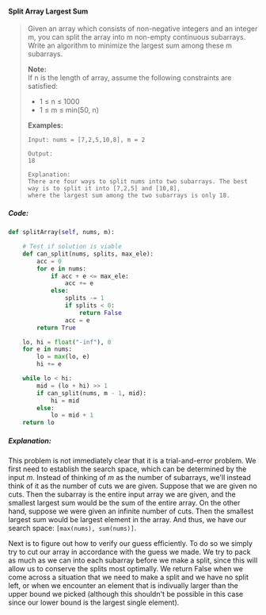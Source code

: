 #### Split Array Largest Sum

> Given an array which consists of non-negative integers and an integer m, you can split the array into m non-empty continuous subarrays. Write an algorithm to minimize the largest sum among these m subarrays.
>
> **Note:**  
>  If n is the length of array, assume the following constraints are satisfied:
>
> * 1 ≤ n ≤ 1000
> * 1 ≤ m ≤ min\(50, n\)
>
> **Examples:**
>
> ```
> Input: nums = [7,2,5,10,8], m = 2
>
> Output:
> 18
>
> Explanation:
> There are four ways to split nums into two subarrays. The best way is to split it into [7,2,5] and [10,8], 
> where the largest sum among the two subarrays is only 18.
> ```

##### Code:

```py
def splitArray(self, nums, m):

    # Test if solution is viable
    def can_split(nums, splits, max_ele):
        acc = 0
        for e in nums:
            if acc + e <= max_ele:
                acc += e
            else:
                splits -= 1
                if splits < 0:
                    return False
                acc = e
        return True

    lo, hi = float("-inf"), 0
    for e in nums:
        lo = max(lo, e)
        hi += e

    while lo < hi:
        mid = (lo + hi) >> 1
        if can_split(nums, m - 1, mid):
            hi = mid
        else:
            lo = mid + 1
    return lo
```

##### Explanation:

This problem is not immediately clear that it is a trial-and-error problem. We first need to establish the search space, which can be determined by the input _m_. Instead of thinking of _m_ as the number of subarrays, we'll instead think of it as the number of cuts we are given. Suppose that we are given no cuts. Then the subarray is the entire input array we are given, and the smallest largest sum would be the sum of the entire array. On the other hand, suppose we were given an infinite number of cuts. Then the smallest largest sum would be largest element in the array. And thus, we have our search space: `[max(nums), sum(nums)]`.

Next is to figure out how to verify our guess efficiently. To do so we simply try to cut our array in accordance with the guess we made. We try to pack as much as we can into each subarray before we make a split, since this will allow us to conserve the splits most optimally. We return False when we come across a situation that we need to make a split and we have no split left, or when we encounter an element that is indivually larger than the upper bound we picked \(although this shouldn't be possible in this case since our lower bound is the largest single element\). 


